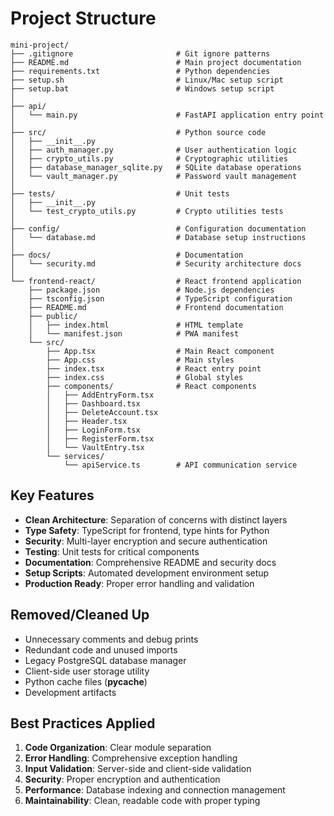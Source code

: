 # Project Structure

```
mini-project/
├── .gitignore                       # Git ignore patterns
├── README.md                        # Main project documentation
├── requirements.txt                 # Python dependencies
├── setup.sh                         # Linux/Mac setup script
├── setup.bat                        # Windows setup script
│
├── api/
│   └── main.py                      # FastAPI application entry point
│
├── src/                             # Python source code
│   ├── __init__.py
│   ├── auth_manager.py              # User authentication logic
│   ├── crypto_utils.py              # Cryptographic utilities
│   ├── database_manager_sqlite.py   # SQLite database operations
│   └── vault_manager.py             # Password vault management
│
├── tests/                           # Unit tests
│   ├── __init__.py
│   └── test_crypto_utils.py         # Crypto utilities tests
│
├── config/                          # Configuration documentation
│   └── database.md                  # Database setup instructions
│
├── docs/                            # Documentation
│   └── security.md                  # Security architecture docs
│
└── frontend-react/                  # React frontend application
    ├── package.json                 # Node.js dependencies
    ├── tsconfig.json                # TypeScript configuration
    ├── README.md                    # Frontend documentation
    ├── public/
    │   ├── index.html               # HTML template
    │   └── manifest.json            # PWA manifest
    └── src/
        ├── App.tsx                  # Main React component
        ├── App.css                  # Main styles
        ├── index.tsx                # React entry point
        ├── index.css                # Global styles
        ├── components/              # React components
        │   ├── AddEntryForm.tsx
        │   ├── Dashboard.tsx
        │   ├── DeleteAccount.tsx
        │   ├── Header.tsx
        │   ├── LoginForm.tsx
        │   ├── RegisterForm.tsx
        │   └── VaultEntry.tsx
        └── services/
            └── apiService.ts        # API communication service
```

## Key Features

- **Clean Architecture**: Separation of concerns with distinct layers
- **Type Safety**: TypeScript for frontend, type hints for Python
- **Security**: Multi-layer encryption and secure authentication
- **Testing**: Unit tests for critical components
- **Documentation**: Comprehensive README and security docs
- **Setup Scripts**: Automated development environment setup
- **Production Ready**: Proper error handling and validation

## Removed/Cleaned Up

- Unnecessary comments and debug prints
- Redundant code and unused imports
- Legacy PostgreSQL database manager
- Client-side user storage utility
- Python cache files (__pycache__)
- Development artifacts

## Best Practices Applied

1. **Code Organization**: Clear module separation
2. **Error Handling**: Comprehensive exception handling
3. **Input Validation**: Server-side and client-side validation
4. **Security**: Proper encryption and authentication
5. **Performance**: Database indexing and connection management
6. **Maintainability**: Clean, readable code with proper typing
